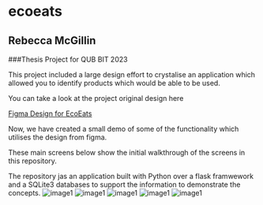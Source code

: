 # ecoeats
## Rebecca McGillin
###Thesis Project for QUB BIT 2023

This project included a large design effort to crystalise an application which allowed you to identify products which would be able to be used. 

You can take a look at the project original design here

[Figma Design for EcoEats](https://www.figma.com/file/NFFhiLSTrA3PqaXMH0hIhO/BIT-Project?node-id=58-72)

Now, we have created a small demo of some of the functionality which utilises the design from figma. 

These main screens below show the initial walkthrough of the screens in this repository.

The repository jas an application built with Python over a flask framwework and a SQLite3 databases to support the information to demonstrate the concepts.
![image1](doc/image1.png)
![image1](doc/image2.png)
![image1](doc/image3.png)
![image1](doc/image4.png)
![image1](doc/image5.png)